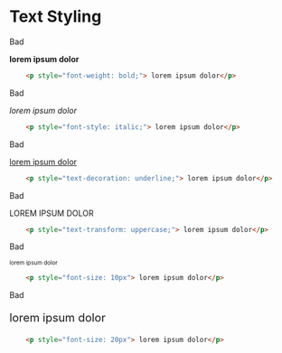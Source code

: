 # Text Styling

<div class="flex flex-wrap">
<div class="w-1/6">
	<p>
		Bad
	<p>
</div>
<div class="w-2/6">
	<p style="font-weight: bold;"> lorem ipsum dolor</p>
</div>
<div class="w-3/6">

``` html
	<p style="font-weight: bold;"> lorem ipsum dolor</p>
```
</div>
<div class="w-1/6">
	<p>
		Bad
	<p>
</div>
<div class="w-2/6">
	<p style="font-style: italic;"> lorem ipsum dolor</p>
</div>
<div class="w-3/6">

``` html
	<p style="font-style: italic;"> lorem ipsum dolor</p>
```
</div>
<div class="w-1/6">
	<p>
		Bad
	<p>
</div>
<div class="w-2/6">
	<p style="text-decoration: underline;"> lorem ipsum dolor</p>
</div>
<div class="w-3/6">

``` html
	<p style="text-decoration: underline;"> lorem ipsum dolor</p>
```
</div>
<div class="w-1/6">
	<p>
		Bad
	<p>
</div>
<div class="w-2/6">
	<p style="text-transform: uppercase;"> lorem ipsum dolor</p>
</div>
<div class="w-3/6">

``` html
	<p style="text-transform: uppercase;"> lorem ipsum dolor</p>
```
</div>
<div class="w-1/6">
	<p>
		Bad
	<p>
</div>
<div class="w-2/6">
	<p style="font-size: 10px"> lorem ipsum dolor</p>
</div>
<div class="w-3/6">

``` html
	<p style="font-size: 10px"> lorem ipsum dolor</p>
```
</div>
<div class="w-1/6">
	<p>
		Bad
	<p>
</div>
<div class="w-2/6">
	<p style="font-size: 20px"> lorem ipsum dolor</p>
</div>
<div class="w-3/6">

``` html
	<p style="font-size: 20px"> lorem ipsum dolor</p>
```
</div>
</div>